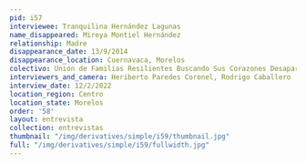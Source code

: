 ```yaml
---
pid: i57
interviewee: Tranquilina Hernández Lagunas
name_disappeared: Mireya Montiel Hernández
relationship: Madre
disappearance_date: 13/9/2014
disappearance_location: Cuernavaca, Morelos
colectivo: Unión de Familias Resilientes Buscando Sus Corazones Desaparecidos
interviewers_and_camera: Heriberto Paredes Coronel, Rodrigo Caballero
interview_date: 12/2/2022
location_region: Centro
location_state: Morelos
order: '58'
layout: entrevista
collection: entrevistas
thumbnail: "/img/derivatives/simple/i59/thumbnail.jpg"
full: "/img/derivatives/simple/i59/fullwidth.jpg"
---
```

